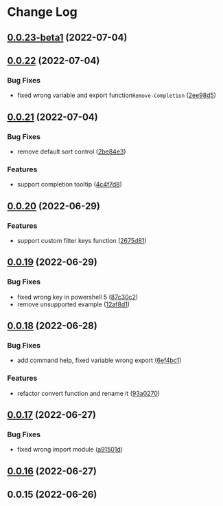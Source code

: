 # Change Log



## [0.0.23-beta1](https://github.com/aliuq/Register-Completion/compare/v0.0.22...v0.0.23-beta1) (2022-07-04)



## [0.0.22](https://github.com/aliuq/Register-Completion/compare/v0.0.21...v0.0.22) (2022-07-04)


### Bug Fixes

* fixed wrong variable and export function`Remove-Completion` ([2ee98d5](https://github.com/aliuq/Register-Completion/commit/2ee98d5112efd45b3bd951772767d6f51328e389))



## [0.0.21](https://github.com/aliuq/Register-Completion/compare/v0.0.20...v0.0.21) (2022-07-04)


### Bug Fixes

* remove default sort control ([2be84e3](https://github.com/aliuq/Register-Completion/commit/2be84e39d8cbe958ccafe36c6ef5b8fbcae8a845))


### Features

* support completion tooltip ([4c4f7d8](https://github.com/aliuq/Register-Completion/commit/4c4f7d8b2c8934831a4ad65a33a79dda28555b5d))



## [0.0.20](https://github.com/aliuq/Register-Completion/compare/v0.0.19...v0.0.20) (2022-06-29)


### Features

* support custom filter keys function ([2675d81](https://github.com/aliuq/Register-Completion/commit/2675d815eb9b99ba38d232bed2ec4b0c2a6c2f77))



## [0.0.19](https://github.com/aliuq/Register-Completion/compare/v0.0.18...v0.0.19) (2022-06-29)


### Bug Fixes

* fixed wrong key in  powershell 5 ([87c30c2](https://github.com/aliuq/Register-Completion/commit/87c30c22ab469a6d58a8c800dce15fb50785c1d9))
* remove unsupported example ([12af8d1](https://github.com/aliuq/Register-Completion/commit/12af8d15eaa316bbc37fb37e7e82b40e8791b036))



## [0.0.18](https://github.com/aliuq/Register-Completion/compare/v0.0.17...v0.0.18) (2022-06-28)


### Bug Fixes

* add command help, fixed variable wrong export ([6ef4bc1](https://github.com/aliuq/Register-Completion/commit/6ef4bc12026fa9356171522b6ff7900c9146b559))


### Features

* refactor convert function and rename it ([93a0270](https://github.com/aliuq/Register-Completion/commit/93a027016896ecb78b581bc94aa35aa6d0367c45))



## [0.0.17](https://github.com/aliuq/Register-Completion/compare/v0.0.16...v0.0.17) (2022-06-27)


### Bug Fixes

* fixed wrong import module ([a91501d](https://github.com/aliuq/Register-Completion/commit/a91501d01ab3582935a5e93d7cdba73ab1d9b4f1))



## [0.0.16](https://github.com/aliuq/Register-Completion/compare/v0.0.15...v0.0.16) (2022-06-27)



## 0.0.15 (2022-06-26)



